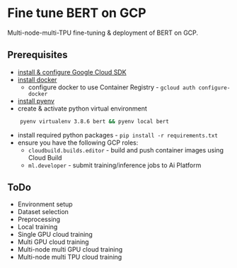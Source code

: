 # Fine tune BERT on GCP

Multi-node-multi-TPU fine-tuning & deployment of BERT on GCP.

## Prerequisites

- [install & configure Google Cloud SDK](https://cloud.google.com/sdk/docs/install)
- [install docker](https://docs.docker.com/get-docker/)
  - configure docker to use Container Registry - `gcloud auth configure-docker`
- [install pyenv](https://realpython.com/intro-to-pyenv/)
- create & activate python virtual environment
```bash
    pyenv virtualenv 3.8.6 bert && pyenv local bert
```
- install required python packages - `pip install -r requirements.txt`
- ensure you have the following GCP roles:
  - `cloudbuild.builds.editor` - build and push container images using Cloud Build
  - `ml.developer` - submit training/inference jobs to Ai Platform

## ToDo

- Environment setup
- Dataset selection
- Preprocessing
- Local training
- Single GPU cloud training
- Multi GPU cloud training
- Multi-node multi GPU cloud training
- Multi-node multi TPU cloud training

